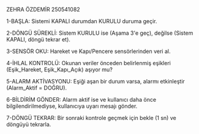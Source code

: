 ZEHRA ÖZDEMİR 
250541082

1-BAŞLA: Sistemi KAPALI durumdan KURULU duruma geçir.

2-DÖNGÜ SÜREKLİ: Sistem KURULU ise (Aşama 3'e geç), değilse (Sistem KAPALI, döngü tekrar et).

3-SENSÖR OKU: Hareket ve Kapı/Pencere sensörlerinden veri al.

4-İHLAL KONTROLÜ: Okunan veriler önceden belirlenmiş eşikleri (Eşik_Hareket, Eşik_Kapı_Açık) aşıyor mu?

5-ALARM AKTİVASYONU: Eşiği aşan bir durum varsa, alarmı etkinleştir (Alarm_Aktif = DOĞRU).

6-BİLDİRİM GÖNDER: Alarm aktif ise ve kullanıcı daha önce bilgilendirilmediyse, kullanıcıya uyarı mesajı gönder.

7-DÖNGÜ TEKRAR: Bir sonraki kontrole geçmek için bekle (1 sn) ve döngüyü tekrarla.
